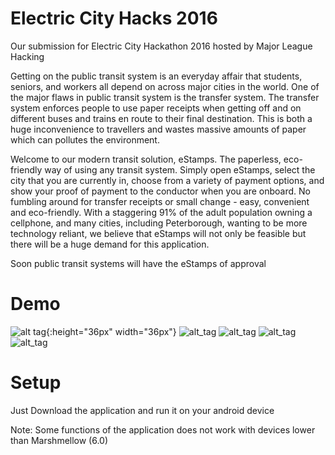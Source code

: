 # Electric City Hacks 2016
Our submission for Electric City Hackathon 2016 hosted by Major League Hacking

Getting on the public transit system is an everyday affair that students, seniors, and workers all depend on across major cities in the world. One of the major flaws in public transit system is the transfer system. The transfer system enforces people to use paper receipts when getting off and on different buses and trains en route to their final destination. This is both a huge inconvenience to travellers and wastes massive amounts of paper which can pollutes the environment. 

Welcome to our modern transit solution, eStamps. The paperless, eco-friendly way of using any transit system. Simply open eStamps, select the city that you are currently in, choose from a variety of payment options, and show your proof of payment to the conductor when you are onboard. No fumbling around for transfer receipts or small change - easy, convenient and eco-friendly. With a staggering 91% of the adult population owning a cellphone, and many cities, including Peterborough, wanting to be more technology reliant, we believe that eStamps will not only be feasible but there will be a huge demand for this application.

Soon public transit systems will have the eStamps of approval

# Demo
![alt tag](https://github.com/tzhang995/ECHacks2016/blob/master/app/src/main/res/drawable/1.jpg){:height="36px" width="36px"}
![alt_tag](https://github.com/tzhang995/ECHacks2016/blob/master/app/src/main/res/drawable/2.jpg)
![alt_tag](https://github.com/tzhang995/ECHacks2016/blob/master/app/src/main/res/drawable/3.jpg)
![alt_tag](https://github.com/tzhang995/ECHacks2016/blob/master/app/src/main/res/drawable/4.jpg)
![alt_tag](https://github.com/tzhang995/ECHacks2016/blob/master/app/src/main/res/drawable/5.jpg)
# Setup
Just Download the application and run it on your android device

Note: Some functions of the application does not work with devices lower than Marshmellow (6.0)
